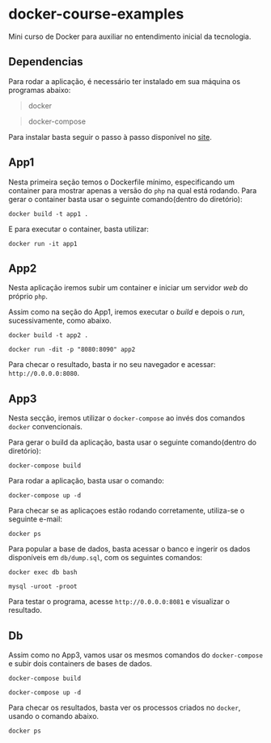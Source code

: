 # docker-course-examples
Mini curso de Docker para auxiliar no entendimento inicial da tecnologia.

## Dependencias
Para rodar a aplicação, é necessário ter instalado em sua máquina os programas abaixo:

> docker

> docker-compose

Para instalar basta seguir o passo à passo disponível no [site](https://docs.docker.com/install/).

## App1
Nesta primeira seção temos o Dockerfile mínimo, especificando um container para mostrar apenas a versão do `php` na qual está rodando.
Para gerar o container basta usar o seguinte comando(dentro do diretório):

```docker build -t app1 .``` 

E para executar o container, basta utilizar:

```docker run -it app1```

## App2
Nesta aplicação iremos subir um container e iniciar um servidor _web_ do próprio `php`.

Assim como na seção do App1, iremos executar o _build_ e depois o _run_, sucessivamente, como abaixo.

```docker build -t app2 .```

```docker run -dit -p "8080:8090" app2```

Para checar o resultado, basta ir no seu navegador e acessar: `http://0.0.0.0:8080`.

## App3
Nesta secção, iremos utilizar o `docker-compose` ao invés dos comandos `docker` convencionais.

Para gerar o build da aplicação, basta usar o seguinte comando(dentro do diretório):

```docker-compose build``` 

Para rodar a aplicação, basta usar o comando:

```docker-compose up -d```

Para checar se as aplicaçoes estão rodando corretamente, utiliza-se o seguinte e-mail:

```docker ps```

Para popular a base de dados, basta acessar o banco e ingerir os dados disponíveis em `db/dump.sql`, com os seguintes comandos:

```docker exec db bash```

```mysql -uroot -proot```

Para testar o programa, acesse `http://0.0.0.0:8081` e visualizar o resultado.

## Db
Assim como no App3, vamos usar os mesmos comandos do `docker-compose` e subir dois containers de bases de dados.

```docker-compose build```

```docker-compose up -d```

Para checar os resultados, basta ver os processos criados no `docker`, usando o comando abaixo.

```docker ps```
